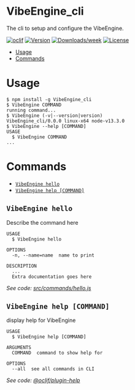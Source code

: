 VibeEngine_cli
==============

The cli to setup and configure the VibeEngine.

[![oclif](https://img.shields.io/badge/cli-oclif-brightgreen.svg)](https://oclif.io)
[![Version](https://img.shields.io/npm/v/VibeEngine_cli.svg)](https://npmjs.org/package/VibeEngine_cli)
[![Downloads/week](https://img.shields.io/npm/dw/VibeEngine_cli.svg)](https://npmjs.org/package/VibeEngine_cli)
[![License](https://img.shields.io/npm/l/VibeEngine_cli.svg)](https://github.com/C0ntra99/VibeEngine/blob/master/package.json)

<!-- toc -->
* [Usage](#usage)
* [Commands](#commands)
<!-- tocstop -->
# Usage
<!-- usage -->
```sh-session
$ npm install -g VibeEngine_cli
$ VibeEngine COMMAND
running command...
$ VibeEngine (-v|--version|version)
VibeEngine_cli/0.0.0 linux-x64 node-v13.3.0
$ VibeEngine --help [COMMAND]
USAGE
  $ VibeEngine COMMAND
...
```
<!-- usagestop -->
# Commands
<!-- commands -->
* [`VibeEngine hello`](#vibeengine-hello)
* [`VibeEngine help [COMMAND]`](#vibeengine-help-command)

## `VibeEngine hello`

Describe the command here

```
USAGE
  $ VibeEngine hello

OPTIONS
  -n, --name=name  name to print

DESCRIPTION
  ...
  Extra documentation goes here
```

_See code: [src/commands/hello.js](https://github.com/C0ntra99/VibeEngine/blob/v0.0.0/src/commands/hello.js)_

## `VibeEngine help [COMMAND]`

display help for VibeEngine

```
USAGE
  $ VibeEngine help [COMMAND]

ARGUMENTS
  COMMAND  command to show help for

OPTIONS
  --all  see all commands in CLI
```

_See code: [@oclif/plugin-help](https://github.com/oclif/plugin-help/blob/v2.2.3/src/commands/help.ts)_
<!-- commandsstop -->
